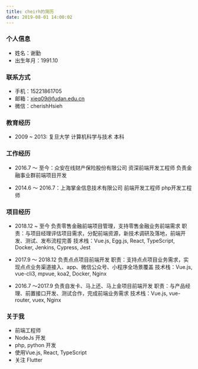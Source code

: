 ```yaml
---
title: cheirh的简历
date: 2019-08-01 14:00:02
---
```


### 个人信息
- 姓名：谢勤
- 出生年月：1991.10

### 联系方式
- 手机：15221861705
- 邮箱：<xieq09@fudan.edu.cn>
- 微信：cherishHsieh

### 教育经历
- 2009 ~ 2013: 复旦大学 计算机科学与技术 本科

### 工作经历
- 2016.7 ～ 至今：众安在线财产保险股份有限公司
  资深前端开发工程师
  负责金融事业群前端项目开发

- 2014.6 ～ 2016.7：上海掌金信息技术有限公司
  前端开发工程师
  php开发工程师

### 项目经历
- 2018.12 ~ 至今
  负责零售金融前端项目管理，支持零售金融业务前端需求
  职责：与项目经理评估项目需求，分配前端资源，新技术调研及落地，前端开发、测试、发布流程完善
  技术栈：Vue.js, Egg.js, React, TypeScript, Docker, Jenkins, Cypress, Jest

- 2017.9 ～ 2018.12
  负责点点项目前端开发
  职责：支持点点项目业务需求，实现点点业务渠道接入、app、微信公众号、小程序全场景覆盖
  技术栈：Vue.js, vue-cli3, mpvue, koa2, Docker, Nginx

- 2016.7 ～2017.9
  负责自发卡、马上还、马上金项目前端开发
  职责：与产品经理、前置接口开发、测试合作，完成前端业务需求
  技术栈：Vue.js, vue-router, vuex, Nginx

### 关于我
- 前端工程师
- NodeJs 开发
- php, python 开发
- 使用Vue.js, React, TypeScript
- 关注 Flutter
